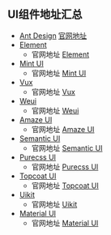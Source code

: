 UI组件地址汇总
---
 - [Ant Design](https://github.com/ant-design)  [官网地址](https://ant.design/index-cn)
 - [Element](https://github.com/elemefe) 
    - 官网地址 [Element](http://element.eleme.io/#/zh-CN)
 - [Mint UI](https://github.com/elemefe) 
    - 官网地址 [Mint UI](http://mint-ui.github.io/#!/en)
 - [Vux](https://github.com/airyland/vux) 
    - 官网地址 [Vux](https://vux.li/#/)
 - [Weui](https://github.com/Tencent/weui) 
    - 官网地址 [Weui](https://weui.io/)
 - [Amaze UI](https://github.com/amazeui/amazeui) 
    - 官网地址 [Amaze UI](http://amazeui.org/)
 - [Semantic UI](https://github.com/semantic-org/semantic-ui) 
    - 官网地址 [Semantic UI](https://semantic-ui.com/)
 - [Purecss UI](https://github.com/yahoo/pure/) 
    - 官网地址 [Purecss UI](https://purecss.io/)
 - [Topcoat UI](https://github.com/topcoat/topcoat) 
    - 官网地址 [Topcoat UI](http://topcoat.io/)
 - [Uikit](https://github.com/uikit/uikit) 
    - 官网地址 [Uikit](https://getuikit.com/)
 - [Material UI](https://github.com/callemall/material-ui) 
    - 官网地址 [Material UI](http://www.material-ui.com/)